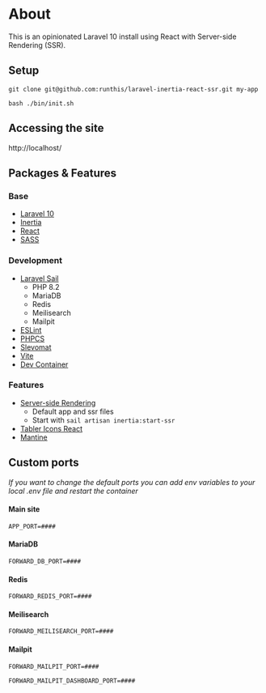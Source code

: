 # About

This is an opinionated Laravel 10 install using React with Server-side Rendering (SSR).


## Setup
`git clone git@github.com:runthis/laravel-inertia-react-ssr.git my-app`

`bash ./bin/init.sh`


## Accessing the site

http://localhost/


## Packages & Features

### Base

- [Laravel 10](https://laravel.com/docs/10.x/releases)
- [Inertia](https://inertiajs.com/)
- [React](https://react.dev/)
- [SASS](https://www.npmjs.com/package/sass)


### Development

- [Laravel Sail](https://laravel.com/docs/10.x/sail)
  - PHP 8.2
  - MariaDB
  - Redis
  - Meilisearch
  - Mailpit
- [ESLint](https://eslint.org/docs/latest/)
- [PHPCS](https://github.com/squizlabs/PHP_CodeSniffer)
- [Slevomat](https://github.com/slevomat/coding-standard)
- [Vite](https://vitejs.dev/)
- [Dev Container](https://code.visualstudio.com/docs/devcontainers/containers)

### Features

- [Server-side Rendering](https://inertiajs.com/server-side-rendering)
  - Default app and ssr files
  - Start with `sail artisan inertia:start-ssr`
- [Tabler Icons React](https://tabler.io/icons)
- [Mantine](https://mantine.dev/)


## Custom ports

*If you want to change the default ports you can add env variables to your local .env file and restart the container*


#### Main site

`APP_PORT=####`


#### MariaDB

`FORWARD_DB_PORT=####`


#### Redis

`FORWARD_REDIS_PORT=####`


#### Meilisearch

`FORWARD_MEILISEARCH_PORT=####`


#### Mailpit

`FORWARD_MAILPIT_PORT=####`

`FORWARD_MAILPIT_DASHBOARD_PORT=####`

